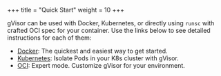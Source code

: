 +++
title = "Quick Start"
weight = 10
+++

gVisor can be used with Docker, Kubernetes, or directly using `runsc` with
crafted OCI spec for your container. Use the links below to see detailed
instructions for each of them:

* [Docker](./docker/): The quickest and easiest way to get started.
* [Kubernetes](./kubernetes/): Isolate Pods in your K8s cluster with gVisor.
* [OCI](./oci/): Expert mode. Customize gVisor for your environment.
